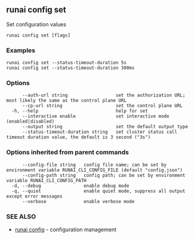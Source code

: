 ## runai config set

Set configuration values

```
runai config set [flags]
```

### Examples

```
runai config set --status-timeout-duration 5s
runai config set --status-timeout-duration 300ms
```

### Options

```
      --auth-url string                  set the authorization URL; most likely the same as the control plane URL
      --cp-url string                    set the control plane URL
  -h, --help                             help for set
      --interactive enable               set interactive mode (enabled|disabled)
      --output string                    set the default output type
      --status-timeout-duration string   set cluster status call timeout duration value, the default is 3 second ("3s")
```

### Options inherited from parent commands

```
      --config-file string   config file name; can be set by environment variable RUNAI_CLI_CONFIG_FILE (default "config.json")
      --config-path string   config path; can be set by environment variable RUNAI_CLI_CONFIG_PATH
  -d, --debug                enable debug mode
  -q, --quiet                enable quiet mode, suppress all output except error messages
      --verbose              enable verbose mode
```

### SEE ALSO

* [runai config](runai_config.md)	 - configuration management

